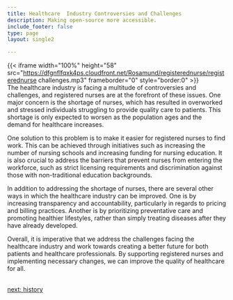 ```yaml
---
title: Healthcare  Industry Controversies and Challenges
description: Making open-source more accessible.
include_footer: false
type: page
layout: single2

---
```


{{< iframe width="100%" height="58" src="https://dfgnflfqxk4ps.cloudfront.net/Rosamund/registerednurse/registerednurse challenges.mp3" frameborder="0" style="border:0" >}}<br>
The healthcare industry is facing a multitude of controversies and challenges, and registered nurses are at the forefront of these issues. One major concern is the shortage of nurses, which has resulted in overworked and stressed individuals struggling to provide quality care to patients. This shortage is only expected to worsen as the population ages and the demand for healthcare increases.

One solution to this problem is to make it easier for registered nurses to find work. This can be achieved through initiatives such as increasing the number of nursing schools and increasing funding for nursing education. It is also crucial to address the barriers that prevent nurses from entering the workforce, such as strict licensing requirements and discrimination against those with non-traditional education backgrounds.

In addition to addressing the shortage of nurses, there are several other ways in which the healthcare industry can be improved. One is by increasing transparency and accountability, particularly in regards to pricing and billing practices. Another is by prioritizing preventative care and promoting healthier lifestyles, rather than simply treating diseases after they have already developed.

Overall, it is imperative that we address the challenges facing the healthcare industry and work towards creating a better future for both patients and healthcare professionals. By supporting registered nurses and implementing necessary changes, we can improve the quality of healthcare for all.

<br>
<a href="https://workdojos.com/registerednurse/history">next: history</a>
</p>